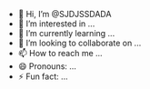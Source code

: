- 👋 Hi, I’m @SJDJSSDADA
- 👀 I’m interested in ...
- 🌱 I’m currently learning ...
- 💞️ I’m looking to collaborate on ...
- 📫 How to reach me ...
- 😄 Pronouns: ...
- ⚡ Fun fact: ...

<!---
SJDJSSDADA/SJDJSSDADA is a ✨ special ✨ repository because its `README.md` (this file) appears on your GitHub profile.
You can click the Preview link to take a look at your changes.
--->
